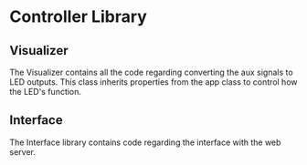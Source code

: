 # Controller Library

## Visualizer 
The Visualizer contains all the code regarding converting the aux signals to LED outputs. This class inherits properties from the app class to control how the LED's function. 

## Interface
The Interface library contains code regarding the interface with the web server. 
